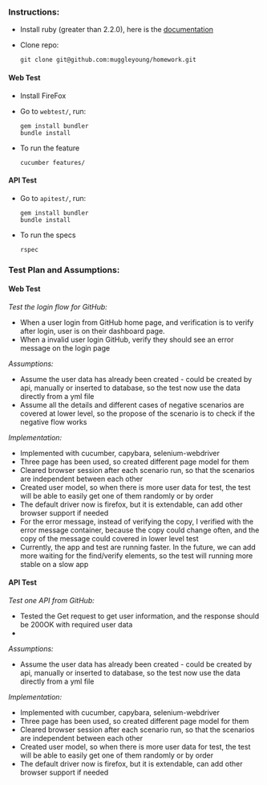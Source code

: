 ### Instructions:
- Install ruby (greater than 2.2.0), here is the [documentation](https://www.ruby-lang.org/en/documentation/installation/)
- Clone repo:

	```
	git clone git@github.com:muggleyoung/homework.git
	```

#### Web Test
	
- Install FireFox
- Go to `webtest/`, run:

	```
	gem install bundler
	bundle install
	```
- To run the feature

	```
	cucumber features/
	```

#### API Test

- Go to `apitest/`, run:

	```
	gem install bundler
	bundle install
	```
- To run the specs

	```
	rspec
	```


### Test Plan and Assumptions:

#### Web Test

*Test the login flow for GitHub:*

- When a user login from GitHub home page, and verification is to verify after login, user is on their dashboard page.
- When a invalid user login GitHub, verify they should see an error message on the login page 

*Assumptions:*

- Assume the user data has already been created - could be created by api, manually or inserted to database, so the test now use the data directly from a yml file
- Assume all the details and different cases of negative scenarios are covered at lower level, so the propose of the scenario is to check if the negative flow works

*Implementation:*

- Implemented with cucumber, capybara, selenium-webdriver
- Three page has been used, so created different page model for them
- Cleared browser session after each scenario run, so that the scenarios are independent between each other
- Created user model, so when there is more user data for test, the test will be able to easily get one of them randomly or by order
- The default driver now is firefox, but it is extendable, can add other browser support if needed
- For the error message, instead of verifying the copy, I verified with the error message container, because the copy could change often, and the copy of the message could covered in lower level test
- Currently, the app and test are running faster. In the future, we can add more waiting for the find/verify elements, so the test will running more stable on a slow app

#### API Test

*Test one API from GitHub:*

- Tested the Get request to get user information, and the response should be 200OK with required user data
- 

*Assumptions:*

- Assume the user data has already been created - could be created by api, manually or inserted to database, so the test now use the data directly from a yml file

*Implementation:*

- Implemented with cucumber, capybara, selenium-webdriver
- Three page has been used, so created different page model for them
- Cleared browser session after each scenario run, so that the scenarios are independent between each other
- Created user model, so when there is more user data for test, the test will be able to easily get one of them randomly or by order
- The default driver now is firefox, but it is extendable, can add other browser support if needed


